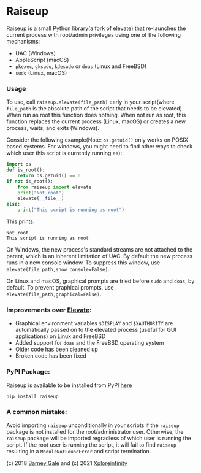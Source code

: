 # Raiseup

Raiseup is a small Python library(a fork of [elevate](https://github.com/barneygale/elevate)) that re-launches the current process with root/admin privileges using one of the following mechanisms:

- UAC (Windows)
- AppleScript (macOS)
- `pkexec`, `gksudo`, `kdesudo` or `doas` (Linux and FreeBSD)
- `sudo` (Linux, macOS)

### Usage

To use, call `raiseup.elevate(file_path)` early in your script(where `file_path` is the absolute path of the script that needs to be elevated). When run as root this
function does nothing. When not run as root, this function replaces the current
process (Linux, macOS) or creates a new process, waits, and exits (Windows).

Consider the following example(Note: `os.getuid()` only works on POSIX based systems. For windows, you might need to find other ways to check which user this script is currently running as):

```python
import os
def is_root():
    return os.getuid() == 0
if not is_root():
    from raiseup import elevate
    print("Not root")
    elevate(__file__)
else:
    print("This script is running as root")
```

This prints:

```
Not root
This script is running as root
```

On Windows, the new process's standard streams are not attached to the parent,
which is an inherent limitation of UAC. By default the new process runs in a
new console window. To suppress this window, use
`elevate(file_path,show_console=False)`.

On Linux and macOS, graphical prompts are tried before `sudo` and `doas`, by default. To prevent graphical prompts, use `elevate(file_path,graphical=False)`.

### Improvements over [Elevate](https://github.com/barneygale/elevate):

- Graphical environment variables `$DISPLAY` and `$XAUTHORITY` are automatically passed on to the elevated process (useful for GUI applications) on Linux and FreeBSD
- Added support for `doas` and the FreeBSD operating system
- Older code has been cleaned up
- Broken code has been fixed

### PyPI Package:

Raiseup is available to be installed from PyPI [here]()

`pip install raiseup`

### A common mistake:

Avoid importing `raiseup` unconditionally in your scripts if the `raiseup` package is not installed for the root/administrator user. Otherwise, the `raiseup` package will be imported regradless of which user is running the script. If the root user is running the script, it will fail to find `raiseup` resulting in a `ModuleNotFoundError` and script termination.

(c) 2018 [Barney Gale](https://github.com/barneygale/) and (c) 2021 [Xploreinfinity](https://github.com/xploreinfinity)